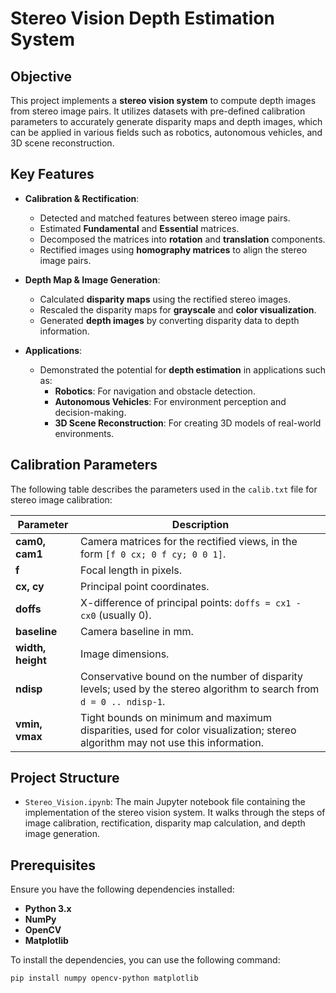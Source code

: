 # Stereo Vision Depth Estimation System

## Objective
This project implements a **stereo vision system** to compute depth images from stereo image pairs. It utilizes datasets with pre-defined calibration parameters to accurately generate disparity maps and depth images, which can be applied in various fields such as robotics, autonomous vehicles, and 3D scene reconstruction.

## Key Features

- **Calibration & Rectification**: 
  - Detected and matched features between stereo image pairs.
  - Estimated **Fundamental** and **Essential** matrices.
  - Decomposed the matrices into **rotation** and **translation** components.
  - Rectified images using **homography matrices** to align the stereo image pairs.

- **Depth Map & Image Generation**:
  - Calculated **disparity maps** using the rectified stereo images.
  - Rescaled the disparity maps for **grayscale** and **color visualization**.
  - Generated **depth images** by converting disparity data to depth information.

- **Applications**:
  - Demonstrated the potential for **depth estimation** in applications such as:
    - **Robotics**: For navigation and obstacle detection.
    - **Autonomous Vehicles**: For environment perception and decision-making.
    - **3D Scene Reconstruction**: For creating 3D models of real-world environments.

## Calibration Parameters

The following table describes the parameters used in the `calib.txt` file for stereo image calibration:

| **Parameter** | **Description** |
| ------------- | --------------- |
| **cam0, cam1** | Camera matrices for the rectified views, in the form `[f 0 cx; 0 f cy; 0 0 1]`. |
| **f**         | Focal length in pixels. |
| **cx, cy**    | Principal point coordinates. |
| **doffs**     | X-difference of principal points: `doffs = cx1 - cx0` (usually 0). |
| **baseline**  | Camera baseline in mm. |
| **width, height** | Image dimensions. |
| **ndisp**     | Conservative bound on the number of disparity levels; used by the stereo algorithm to search from `d = 0 .. ndisp-1`. |
| **vmin, vmax** | Tight bounds on minimum and maximum disparities, used for color visualization; stereo algorithm may not use this information. |

## Project Structure

- `Stereo_Vision.ipynb`: The main Jupyter notebook file containing the implementation of the stereo vision system. It walks through the steps of image calibration, rectification, disparity map calculation, and depth image generation.

## Prerequisites

Ensure you have the following dependencies installed:

- **Python 3.x**
- **NumPy**
- **OpenCV**
- **Matplotlib**

To install the dependencies, you can use the following command:

```bash
pip install numpy opencv-python matplotlib
